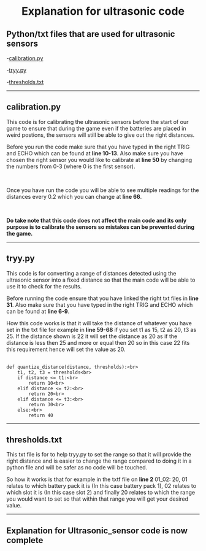 <h1 align="center"> 
Explanation for ultrasonic code
</h1>


<h2>
Python/txt files that are used for ultrasonic sensors
</h2>

-[calibration.py](./Code_used/calibration.py)

-[tryy.py](./Code_used/tryy.py)

-[thresholds.txt](./Code_used/thresholds.txt)


----
<h2>
calibration.py 
</h2>
This code is for calibrating the ultrasonic sensors before the start of our game to ensure that during the game even if the batteries are placed in weird postions, the sensors will still be able to give out the right distances.

<br>

Before you run the code make sure that you have typed in the right  TRIG and ECHO which can be found at **line 10-13**. Also make sure you have chosen the right sensor you would like to calibrate at **line 50** by changing the numbers from 0-3 (where 0 is the first sensor).

<br>

Once you have run the code you will be able to see multiple readings for the distances every 0.2 which you can change at **line 66**.

<br>

**Do take note that this code does not affect the main code and its only purpose is to calibrate the sensors so mistakes can be prevented during the game.**

------

<h2>
tryy.py 
</h2>

This code is for converting a range of distances detected using the ultrasonic sensor into a fixed distance so that the main code will be able to use it to check for the results.

Before running the code ensure that you have linked the right txt files in **line 31**. Also make sure that you have typed in the right  TRIG and ECHO which can be found at **line 6-9**. 

How this code works is that it will take the distance of whatever you have set in the txt file for example in **line 59-68** if you set t1 as 15, t2 as 20, t3 as 25. If the distance shown is 22 it will set the distance as 20 as if the distance is less then 25 and more or equal then 20 so in this case 22 fits this requirement hence will set the value as 20.
<br>
<br>
```
def quantize_distance(distance, thresholds):<br>
    t1, t2, t3 = thresholds<br>
    if distance <= t1:<br>
        return 10<br>
    elif distance <= t2:<br>
        return 20<br>
    elif distance <= t3:<br>
        return 30<br>
    else:<br>
        return 40
```
------
<h2>
thresholds.txt
</h2>

This txt file is for to help tryy.py to set the range so that it will provide the right distance and is easier to change the range compared to doing it in a python file and will be safer as no code will be touched.

So how it works is that for example in the txtf file on **line 2** 01_02: 20, 01 relates to which battery pack it is (In this case battery pack 1), 02 relates to which slot it is (In this case slot 2) and finally 20 relates to which the range you would want to set so that within that range you will get your desired value.

--------
<h2>
Explanation for Ultrasonic_sensor code is now complete
</h2>